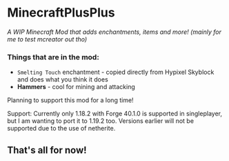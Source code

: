 # MinecraftPlusPlus
<i>A WIP Minecraft Mod that adds enchantments, items and more! (mainly for me to test mcreator out tho)</i>

### Things that are in the mod:
- `Smelting Touch` enchantment - copied directly from Hypixel Skyblock and does what you think it does
- **Hammers** - cool for mining and attacking

Planning to support this mod for a long time!

Support:
Currently only 1.18.2 with Forge 40.1.0 is supported in singleplayer, but I am wanting to port it to 1.19.2 too.
Versions earlier will not be supported due to the use of netherite.

## That's all for now!
